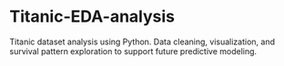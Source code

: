 # Titanic-EDA-analysis
Titanic dataset analysis using Python. Data cleaning, visualization, and survival pattern exploration to support future predictive modeling.
